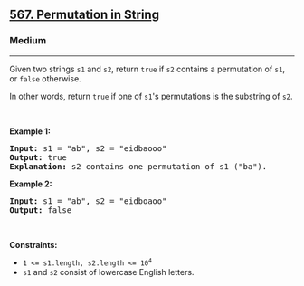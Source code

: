 <h2><a href="https://leetcode.com/problems/permutation-in-string/?envType=daily-question&envId=2024-10-05">567. Permutation in String</a></h2><h3>Medium</h3><hr><p>Given two strings <code>s1</code> and <code>s2</code>, return <code>true</code> if <code>s2</code> contains a <span data-keyword="permutation-string">permutation</span> of <code>s1</code>, or <code>false</code> otherwise.</p>

<p>In other words, return <code>true</code> if one of <code>s1</code>&#39;s permutations is the substring of <code>s2</code>.</p>

<p>&nbsp;</p>
<p><strong class="example">Example 1:</strong></p>

<pre>
<strong>Input:</strong> s1 = &quot;ab&quot;, s2 = &quot;eidbaooo&quot;
<strong>Output:</strong> true
<strong>Explanation:</strong> s2 contains one permutation of s1 (&quot;ba&quot;).
</pre>

<p><strong class="example">Example 2:</strong></p>

<pre>
<strong>Input:</strong> s1 = &quot;ab&quot;, s2 = &quot;eidboaoo&quot;
<strong>Output:</strong> false
</pre>

<p>&nbsp;</p>
<p><strong>Constraints:</strong></p>

<ul>
	<li><code>1 &lt;= s1.length, s2.length &lt;= 10<sup>4</sup></code></li>
	<li><code>s1</code> and <code>s2</code> consist of lowercase English letters.</li>
</ul>
